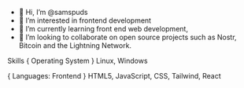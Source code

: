 - 👋 Hi, I’m @samspuds
- 👀 I’m interested in frontend development
- 🌱 I’m currently learning front end web development,
- 💞️ I’m looking to collaborate on open source projects such as Nostr, Bitcoin and the Lightning Network.

Skills
{ Operating System }
 Linux, Windows

{ Languages: Frontend }
HTML5, JavaScript, CSS, Tailwind, React

 
   
